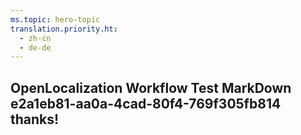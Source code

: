 ```yaml
---
ms.topic: hero-topic
translation.priority.ht: 
  - zh-cn
  - de-de
---
```

## OpenLocalization Workflow Test MarkDown e2a1eb81-aa0a-4cad-80f4-769f305fb814 thanks!

